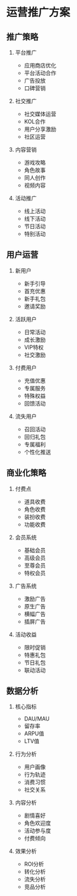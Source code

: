 # 运营推广方案

## 推广策略
1. 平台推广
   - 应用商店优化
   - 平台活动合作
   - 广告投放
   - 口碑营销

2. 社交推广
   - 社交媒体运营
   - KOL合作
   - 用户分享激励
   - 社区运营

3. 内容营销
   - 游戏攻略
   - 角色故事
   - 同人创作
   - 视频内容

4. 活动推广
   - 线上活动
   - 线下活动
   - 节日活动
   - 特别活动

## 用户运营
1. 新用户
   - 新手引导
   - 首充优惠
   - 新手礼包
   - 邀请奖励

2. 活跃用户
   - 日常活动
   - 成长激励
   - VIP特权
   - 社交激励

3. 付费用户
   - 充值优惠
   - 专属服务
   - 特殊权益
   - 回馈活动

4. 流失用户
   - 召回活动
   - 回归礼包
   - 专属福利
   - 个性化推送

## 商业化策略
1. 付费点
   - 道具收费
   - 角色收费
   - 装扮收费
   - 功能收费

2. 会员系统
   - 基础会员
   - 高级会员
   - 至尊会员
   - 特权会员

3. 广告系统
   - 激励广告
   - 原生广告
   - 横幅广告
   - 插屏广告

4. 活动收益
   - 限时促销
   - 特惠礼包
   - 节日礼包
   - 联动活动

## 数据分析
1. 核心指标
   - DAU/MAU
   - 留存率
   - ARPU值
   - LTV值

2. 行为分析
   - 用户画像
   - 行为轨迹
   - 消费习惯
   - 社交关系

3. 内容分析
   - 剧情喜好
   - 角色欢迎度
   - 活动参与度
   - 付费倾向

4. 效果分析
   - ROI分析
   - 转化分析
   - 流失分析
   - 竞品分析
